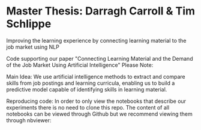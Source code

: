# Master Thesis: Darragh Carroll & Tim Schlippe
Improving the learning experience by connecting learning material to the job market using NLP

Code supporting our paper "Connecting Learning Material and the Demand of the Job Market Using Artificial Intelligence"
Please Note:

Main Idea:
We use artificial intelligence methods to extract and compare skills from job postings and learning curricula, enabling us to build a predictive model capable of identifying skills in learning material.

Reproducing code:
In order to only view the notebooks that describe our experiments there is no need to clone this repo. The content of all notebooks can be viewed through Github but we recommend viewing them through nbviewer: 

